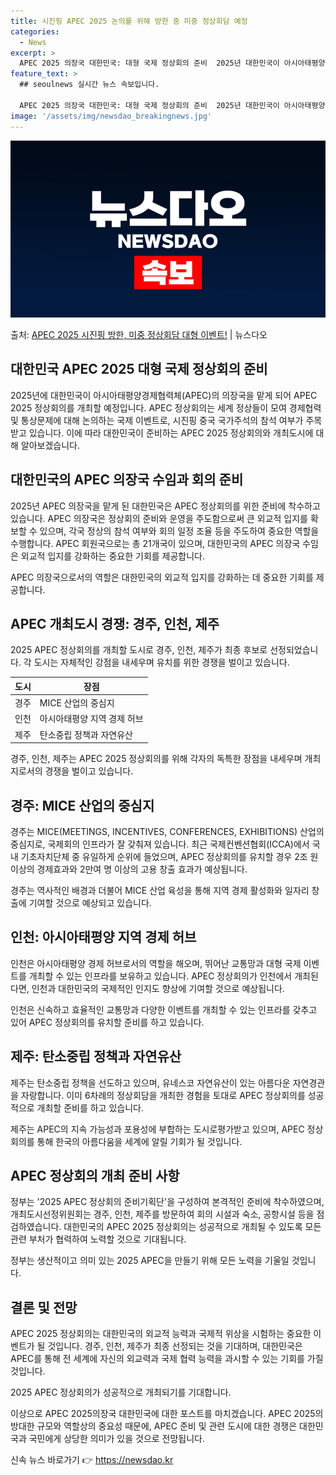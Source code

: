 ```yaml
---
title: 시진핑 APEC 2025 논의를 위해 방한 중 미중 정상회담 예정
categories:
  - News
excerpt: >
  APEC 2025 의장국 대한민국: 대형 국제 정상회의 준비  2025년 대한민국이 아시아태평양경제협력체(A…
feature_text: >
  ## seoulnews 실시간 뉴스 속보입니다.

  APEC 2025 의장국 대한민국: 대형 국제 정상회의 준비  2025년 대한민국이 아시아태평양경제협력체(A…
image: '/assets/img/newsdao_breakingnews.jpg'
---
```


![뉴스다오 속보](/assets/img/newsdao_breakingnews.jpg)

<p>출처: <a href="https://newsdao.kr/4075" rel="dofollow">APEC 2025 시진핑 방한, 미중 정상회담 대형 이벤트!</a> | 뉴스다오</p>

<h2 data-ke-size="size26">대한민국 APEC 2025 대형 국제 정상회의 준비</h2>
2025년에 대한민국이 아시아태평양경제협력체(APEC)의 의장국을 맡게 되어 APEC 2025 정상회의를 개최할 예정입니다. APEC 정상회의는 세계 정상들이 모여 경제협력 및 통상문제에 대해 논의하는 국제 이벤트로, 시진핑 중국 국가주석의 참석 여부가 주목받고 있습니다. 이에 따라 대한민국이 준비하는 APEC 2025 정상회의와 개최도시에 대해 알아보겠습니다.

<p data-ke-size="size16"></p>

<h2 data-ke-size="size24">대한민국의 APEC 의장국 수임과 회의 준비</h2>
2025년 APEC 의장국을 맡게 된 대한민국은 APEC 정상회의를 위한 준비에 착수하고 있습니다. APEC 의장국은 정상회의 준비와 운영을 주도함으로써 큰 외교적 입지를 확보할 수 있으며, 각국 정상의 참석 여부와 회의 일정 조율 등을 주도하여 중요한 역할을 수행합니다. APEC 회원국으로는 총 21개국이 있으며, 대한민국의 APEC 의장국 수임은 외교적 입지를 강화하는 중요한 기회를 제공합니다.

<p data-ke-size="size16">APEC 의장국으로서의 역할은 대한민국의 외교적 입지를 강화하는 데 중요한 기회를 제공합니다.</p>

<h2 data-ke-size="size24">APEC 개최도시 경쟁: 경주, 인천, 제주</h2>
2025 APEC 정상회의를 개최할 도시로 경주, 인천, 제주가 최종 후보로 선정되었습니다. 각 도시는 자체적인 강점을 내세우며 유치를 위한 경쟁을 벌이고 있습니다.

<table>
	<thead>
		<tr>
			<th>도시</th>
			<th>장점</th>
		</tr>
	</thead>
	<tbody>
		<tr>
			<td>경주</td>
			<td>MICE 산업의 중심지</td>
		</tr>
		<tr>
			<td>인천</td>
			<td>아시아태평양 지역 경제 허브</td>
		</tr>
		<tr>
			<td>제주</td>
			<td>탄소중립 정책과 자연유산</td>
		</tr>
	</tbody>
</table>

<p data-ke-size="size16">경주, 인천, 제주는 APEC 2025 정상회의를 위해 각자의 독특한 장점을 내세우며 개최지로서의 경쟁을 벌이고 있습니다.</p>

<h2 data-ke-size="size24">경주: MICE 산업의 중심지</h2>
경주는 MICE(MEETINGS, INCENTIVES, CONFERENCES, EXHIBITIONS) 산업의 중심지로, 국제회의 인프라가 잘 갖춰져 있습니다. 최근 국제컨벤션협회(ICCA)에서 국내 기초자치단체 중 유일하게 순위에 들었으며, APEC 정상회의를 유치할 경우 2조 원 이상의 경제효과와 2만여 명 이상의 고용 창출 효과가 예상됩니다.

<p data-ke-size="size16">경주는 역사적인 배경과 더불어 MICE 산업 육성을 통해 지역 경제 활성화와 일자리 창출에 기여할 것으로 예상되고 있습니다.</p>

<h2 data-ke-size="size24">인천: 아시아태평양 지역 경제 허브</h2>
인천은 아시아태평양 경제 허브로서의 역할을 해오며, 뛰어난 교통망과 대형 국제 이벤트를 개최할 수 있는 인프라를 보유하고 있습니다. APEC 정상회의가 인천에서 개최된다면, 인천과 대한민국의 국제적인 인지도 향상에 기여할 것으로 예상됩니다.

<p data-ke-size="size16">인천은 신속하고 효율적인 교통망과 다양한 이벤트를 개최할 수 있는 인프라를 갖추고 있어 APEC 정상회의를 유치할 준비를 하고 있습니다.</p>

<h2 data-ke-size="size24">제주: 탄소중립 정책과 자연유산</h2>
제주는 탄소중립 정책을 선도하고 있으며, 유네스코 자연유산이 있는 아름다운 자연경관을 자랑합니다. 이미 6차례의 정상회담을 개최한 경험을 토대로 APEC 정상회의를 성공적으로 개최할 준비를 하고 있습니다.

<p data-ke-size="size16">제주는 APEC의 지속 가능성과 포용성에 부합하는 도시로평가받고 있으며, APEC 정상회의를 통해 한국의 아름다움을 세계에 알릴 기회가 될 것입니다.</p>

<h2 data-ke-size="size24">APEC 정상회의 개최 준비 사항</h2>
정부는 '2025 APEC 정상회의 준비기획단'을 구성하여 본격적인 준비에 착수하였으며, 개최도시선정위원회는 경주, 인천, 제주를 방문하여 회의 시설과 숙소, 공항시설 등을 점검하였습니다. 대한민국의 APEC 2025 정상회의는 성공적으로 개최될 수 있도록 모든 관련 부처가 협력하여 노력할 것으로 기대됩니다.

<p data-ke-size="size16">정부는 생산적이고 의미 있는 2025 APEC을 만들기 위해 모든 노력을 기울일 것입니다.</p>

<h2 data-ke-size="size24">결론 및 전망</h2>
APEC 2025 정상회의는 대한민국의 외교적 능력과 국제적 위상을 시험하는 중요한 이벤트가 될 것입니다. 경주, 인천, 제주가 최종 선정되는 것을 기대하며, 대한민국은 APEC를 통해 전 세계에 자신의 외교력과 국제 협력 능력을 과시할 수 있는 기회를 가질 것입니다.

<p data-ke-size="size16">2025 APEC 정상회의가 성공적으로 개최되기를 기대합니다.</p>

이상으로 APEC 2025의장국 대한민국에 대한 포스트를 마치겠습니다. APEC 2025의 방대한 규모와 역할상의 중요성 때문에, APEC 준비 및 관련 도시에 대한 경쟁은 대한민국과 국민에게 상당한 의미가 있을 것으로 전망됩니다. 

신속 뉴스 바로가기 👉 <a href="https://newsdao.kr" rel="dofollow">https://newsdao.kr</a>


